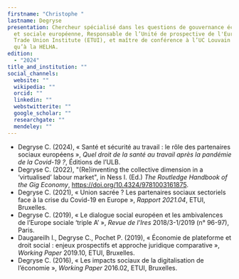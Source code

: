 ```yaml
---
firstname: "Christophe "
lastname: Degryse
presentation: Chercheur spécialisé dans les questions de gouvernance économique
  et sociale européenne, Responsable de l’Unité de prospective de l'European
  Trade Union Institute (ETUI), et maître de conférence à l’UC Louvain ainsi
  qu’à la HELHA.
edition:
  - "2024"
title_and_institution: ""
social_channels:
  website: ""
  wikipedia: ""
  orcid: ""
  linkedin: ""
  webstwitterite: ""
  google_scholar: ""
  researchgate: ""
  mendeley: ""
---
```

* Degryse C. (2024), « Santé et sécurité au travail : le rôle des partenaires sociaux européens », *Quel droit de la santé au travail après la pandémie de la Covid-19 ?*, Éditions de l’ULB.
* Degryse C. (2022), "(Re)inventing the collective dimension in a ‘virtualised’ labour market", in Ness I. (Ed.) *The Routledge Handbook of the Gig Economy*, <https://doi.org/10.4324/9781003161875>.
* Degryse C. (2021), « Union sacrée ? Les partenaires sociaux sectoriels face à la crise du Covid-19 en Europe », *Rapport 2021.04*, ETUI, Bruxelles.
* Degryse C. (2019), « Le dialogue social européen et les ambivalences de l’Europe sociale ‘triple A’ », *Revue de l'Ires* 2018/3-1/2019 (n° 96-97), Paris.  
* Daugareilh I., Degryse C., Pochet P. (2019), « Économie de plateforme et droit social : enjeux prospectifs et approche juridique comparative », *Working Paper* 2019.10, ETUI, Bruxelles. 
* Degryse C. (2016), « Les impacts sociaux de la digitalisation de l’économie », *Working Paper* 2016.02, ETUI, Bruxelles.